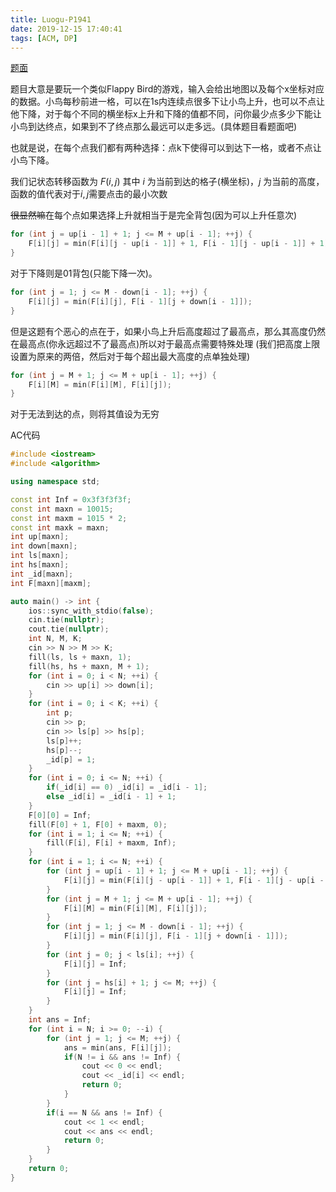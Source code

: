 ```yaml
---
title: Luogu-P1941
date: 2019-12-15 17:40:41
tags: [ACM, DP]
---
```


[题面](https://www.luogu.com.cn/problem/P1941)

题目大意是要玩一个类似Flappy Bird的游戏，输入会给出地图以及每个x坐标对应的数据。小鸟每秒前进一格，可以在1s内连续点很多下让小鸟上升，也可以不点让他下降，对于每个不同的横坐标x上升和下降的值都不同，问你最少点多少下能让小鸟到达终点，如果到不了终点那么最远可以走多远。(具体题目看题面吧)<!-- more -->

也就是说，在每个点我们都有两种选择：点k下使得可以到达下一格，或者不点让小鸟下降。

我们记状态转移函数为 $F(i, j)$ 其中 $i$ 为当前到达的格子(横坐标)，$j$ 为当前的高度，函数的值代表对于$i, j$需要点击的最小次数

~~很显然嘛~~在每个点如果选择上升就相当于是完全背包(因为可以上升任意次)

```cpp
for (int j = up[i - 1] + 1; j <= M + up[i - 1]; ++j) {
	F[i][j] = min(F[i][j - up[i - 1]] + 1, F[i - 1][j - up[i - 1]] + 1);
}
```

对于下降则是01背包(只能下降一次)。

```cpp
for (int j = 1; j <= M - down[i - 1]; ++j) {
	F[i][j] = min(F[i][j], F[i - 1][j + down[i - 1]]);
}
```

但是这题有个恶心的点在于，如果小鸟上升后高度超过了最高点，那么其高度仍然在最高点(你永远超过不了最高点)所以对于最高点需要特殊处理
(我们把高度上限设置为原来的两倍，然后对于每个超出最大高度的点单独处理)

```cpp
for (int j = M + 1; j <= M + up[i - 1]; ++j) {
	F[i][M] = min(F[i][M], F[i][j]);
}
```
对于无法到达的点，则将其值设为无穷

AC代码
```cpp
#include <iostream>
#include <algorithm>

using namespace std;

const int Inf = 0x3f3f3f3f;
const int maxn = 10015;
const int maxm = 1015 * 2;
const int maxk = maxn;
int up[maxn];
int down[maxn];
int ls[maxn];
int hs[maxn];
int _id[maxn];
int F[maxn][maxm];

auto main() -> int {
	ios::sync_with_stdio(false);
	cin.tie(nullptr);
	cout.tie(nullptr);
	int N, M, K;
	cin >> N >> M >> K;
	fill(ls, ls + maxn, 1);
	fill(hs, hs + maxn, M + 1);
	for (int i = 0; i < N; ++i) {
		cin >> up[i] >> down[i];
	}
	for (int i = 0; i < K; ++i) {
		int p;
		cin >> p;
		cin >> ls[p] >> hs[p];
		ls[p]++;
		hs[p]--;
		_id[p] = 1;
	}
	for (int i = 0; i <= N; ++i) {
		if(_id[i] == 0) _id[i] = _id[i - 1];
		else _id[i] = _id[i - 1] + 1;
	}
	F[0][0] = Inf;
	fill(F[0] + 1, F[0] + maxm, 0);
	for (int i = 1; i <= N; ++i) {
		fill(F[i], F[i] + maxm, Inf);
	}
	for (int i = 1; i <= N; ++i) {
		for (int j = up[i - 1] + 1; j <= M + up[i - 1]; ++j) {
			F[i][j] = min(F[i][j - up[i - 1]] + 1, F[i - 1][j - up[i - 1]] + 1);
		}
		for (int j = M + 1; j <= M + up[i - 1]; ++j) {
			F[i][M] = min(F[i][M], F[i][j]);
		}
		for (int j = 1; j <= M - down[i - 1]; ++j) {
			F[i][j] = min(F[i][j], F[i - 1][j + down[i - 1]]);
		}
		for (int j = 0; j < ls[i]; ++j) {
			F[i][j] = Inf;
		}
		for (int j = hs[i] + 1; j <= M; ++j) {
			F[i][j] = Inf;
		}
	}
	int ans = Inf;
	for (int i = N; i >= 0; --i) {
		for (int j = 1; j <= M; ++j) {
			ans = min(ans, F[i][j]);
			if(N != i && ans != Inf) {
				cout << 0 << endl;
				cout << _id[i] << endl;
				return 0;
			}
		}
		if(i == N && ans != Inf) {
			cout << 1 << endl;
			cout << ans << endl;
			return 0;
		}
	}
	return 0;
}
```